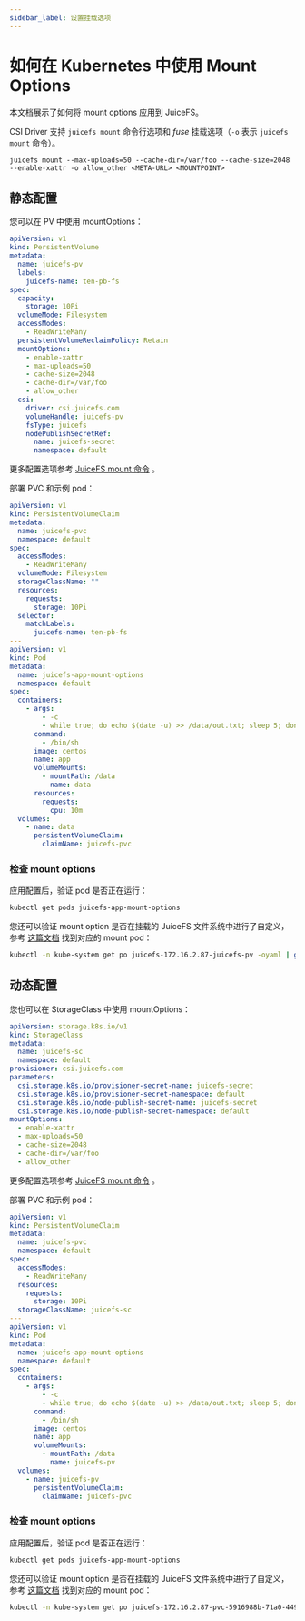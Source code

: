 ```yaml
---
sidebar_label: 设置挂载选项
---
```


# 如何在 Kubernetes 中使用 Mount Options

本文档展示了如何将 mount options 应用到 JuiceFS。

CSI Driver 支持 `juicefs mount` 命令行选项和 _fuse_ 挂载选项（`-o` 表示 `juicefs mount` 命令）。

```
juicefs mount --max-uploads=50 --cache-dir=/var/foo --cache-size=2048 --enable-xattr -o allow_other <META-URL> <MOUNTPOINT>
```

## 静态配置

您可以在 PV 中使用 mountOptions：

```yaml {14}
apiVersion: v1
kind: PersistentVolume
metadata:
  name: juicefs-pv
  labels:
    juicefs-name: ten-pb-fs
spec:
  capacity:
    storage: 10Pi
  volumeMode: Filesystem
  accessModes:
    - ReadWriteMany
  persistentVolumeReclaimPolicy: Retain
  mountOptions:
    - enable-xattr
    - max-uploads=50
    - cache-size=2048
    - cache-dir=/var/foo
    - allow_other
  csi:
    driver: csi.juicefs.com
    volumeHandle: juicefs-pv
    fsType: juicefs
    nodePublishSecretRef:
      name: juicefs-secret
      namespace: default
```

更多配置选项参考 [JuiceFS mount 命令](https://juicefs.com/docs/zh/community/command_reference#juicefs-mount) 。

部署 PVC 和示例 pod：

```yaml
apiVersion: v1
kind: PersistentVolumeClaim
metadata:
  name: juicefs-pvc
  namespace: default
spec:
  accessModes:
    - ReadWriteMany
  volumeMode: Filesystem
  storageClassName: ""
  resources:
    requests:
      storage: 10Pi
  selector:
    matchLabels:
      juicefs-name: ten-pb-fs
---
apiVersion: v1
kind: Pod
metadata:
  name: juicefs-app-mount-options
  namespace: default
spec:
  containers:
    - args:
        - -c
        - while true; do echo $(date -u) >> /data/out.txt; sleep 5; done
      command:
        - /bin/sh
      image: centos
      name: app
      volumeMounts:
        - mountPath: /data
          name: data
      resources:
        requests:
          cpu: 10m
  volumes:
    - name: data
      persistentVolumeClaim:
        claimName: juicefs-pvc
```

### 检查 mount options

应用配置后，验证 pod 是否正在运行：

```sh
kubectl get pods juicefs-app-mount-options
```

您还可以验证 mount option 是否在挂载的 JuiceFS 文件系统中进行了自定义，参考 [这篇文档](../troubleshooting.md#找到-mount-pod) 找到对应的 mount pod：

```sh
kubectl -n kube-system get po juicefs-172.16.2.87-juicefs-pv -oyaml | grep mount.juicefs
```

## 动态配置

您也可以在 StorageClass 中使用 mountOptions：

```yaml {12}
apiVersion: storage.k8s.io/v1
kind: StorageClass
metadata:
  name: juicefs-sc
  namespace: default
provisioner: csi.juicefs.com
parameters:
  csi.storage.k8s.io/provisioner-secret-name: juicefs-secret
  csi.storage.k8s.io/provisioner-secret-namespace: default
  csi.storage.k8s.io/node-publish-secret-name: juicefs-secret
  csi.storage.k8s.io/node-publish-secret-namespace: default
mountOptions:
  - enable-xattr
  - max-uploads=50
  - cache-size=2048
  - cache-dir=/var/foo
  - allow_other
```

更多配置选项参考 [JuiceFS mount 命令](https://juicefs.com/docs/zh/community/command_reference#juicefs-mount) 。

部署 PVC 和示例 pod：

```yaml
apiVersion: v1
kind: PersistentVolumeClaim
metadata:
  name: juicefs-pvc
  namespace: default
spec:
  accessModes:
    - ReadWriteMany
  resources:
    requests:
      storage: 10Pi
  storageClassName: juicefs-sc
---
apiVersion: v1
kind: Pod
metadata:
  name: juicefs-app-mount-options
  namespace: default
spec:
  containers:
    - args:
        - -c
        - while true; do echo $(date -u) >> /data/out.txt; sleep 5; done
      command:
        - /bin/sh
      image: centos
      name: app
      volumeMounts:
        - mountPath: /data
          name: juicefs-pv
  volumes:
    - name: juicefs-pv
      persistentVolumeClaim:
        claimName: juicefs-pvc
```

### 检查 mount options

应用配置后，验证 pod 是否正在运行：

```sh
kubectl get pods juicefs-app-mount-options
```

您还可以验证 mount option 是否在挂载的 JuiceFS 文件系统中进行了自定义，参考 [这篇文档](../troubleshooting.md#找到-mount-pod) 找到对应的 mount pod：

```sh
kubectl -n kube-system get po juicefs-172.16.2.87-pvc-5916988b-71a0-4494-8315-877d2dbb8709 -oyaml | grep mount.juicefs
```
